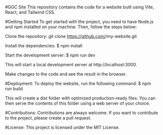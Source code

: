 #GGC Site
This repository contains the code for a website built using Vite, React, and Tailwind CSS.

#Getting Started
To get started with the project, you need to have Node.js and npm installed on your machine. Then, follow the steps below:

Clone the repository:
git clone https://github.com/<your-username>/my-website.git

Install the dependencies:
$ npm install

Start the development server:
$ npm run dev

This will start a local development server at http://localhost:3000.

Make changes to the code and see the result in the browser.

#Deployment:
To deploy the website, run the following command:
$ npm run build

This will create a dist folder with optimized production-ready files. You can then serve the contents of this folder using a web server of your choice.

#Contributions:
Contributions are always welcome. If you want to contribute to the project, please create a pull request.

#License:
This project is licensed under the MIT License.